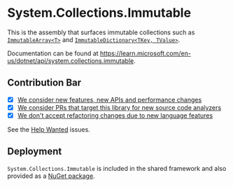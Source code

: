 # System.Collections.Immutable
This is the assembly that surfaces immutable collections such as [`ImmutableArray<T>`](https://learn.microsoft.com/dotnet/api/system.collections.immutable.immutablearray-1) and [`ImmutableDictionary<TKey, TValue>`](https://learn.microsoft.com/dotnet/api/system.collections.immutable.immutabledictionary-2).

Documentation can be found at https://learn.microsoft.com/en-us/dotnet/api/system.collections.immutable.

## Contribution Bar
- [x] [We consider new features, new APIs and performance changes](../../libraries/README.md#primary-bar)
- [x] [We consider PRs that target this library for new source code analyzers](../../libraries/README.md#secondary-bars)
- [x] [We don't accept refactoring changes due to new language features](../../libraries/README.md#secondary-bars)

See the [Help Wanted](https://github.com/dotnet/runtime/issues?q=is%3Aissue+is%3Aopen+label%3Aarea-System.Collections.Immutable+label%3A%22help+wanted%22) issues.

## Deployment
`System.Collections.Immutable` is included in the shared framework and also provided as a [NuGet package](https://www.nuget.org/packages/System.Collections.Immutable).
